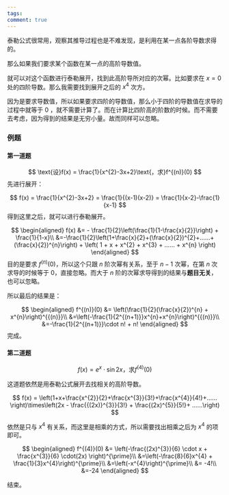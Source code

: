 ```yaml
---
tags: 
comment: true
---
```

泰勒公式很常用，观察其推导过程也是不难发现，是利用在某一点各阶导数求得的。

那么如果我们要求某个函数在某一点的高阶导数值。

就可以对这个函数进行泰勒展开，找到此高阶导所对应的次幂。比如要求在 $x=0$ 处的四阶导数。那么我需要找到展开之后的 $x^{4}$ 次方。

因为是要求导数值，所以如果要求四阶的导数值，那么小于四阶的导数值在求导的过程中就等于 $0$ ，就不需要计算了。而在计算比四阶高的阶数的时候。而不需要去考虑，因为得到的结果是无穷小量。故而同样可以忽略。

### 例题

#### 第一道题

$$
\text{设}f(x) = \frac{1}{x^{2}-3x+2}\text{，求}f^{(n)}(0)
$$
先进行展开：

$$
f(x) = \frac{1}{x^{2}-3x+2} = \frac{1}{(x-1)(x-2)} = \frac{1}{x-2}-\frac{1}{x-1}
$$
得到这里之后，就可以进行泰勒展开。

$$
\begin{aligned}
f(x) &= - \frac{1}{2}\left(\frac{1}{1-\frac{x}{2}}\right) + \frac{1}{1-x}\\
&=-\frac{1}{2}\left(1+\frac{x}{2}+(\frac{x}{2})^{2}+……+(\frac{x}{2})^{n}\right) + \left( 1 + x + x^{2} + x^{3} + …… + x^{n} \right)
\end{aligned}
$$
目的是要求 $f^{(n)}(0)$，所以这个只跟 $n$ 阶次幂有关系，至于 $n-1$ 次幂，在第 $n$ 次求导的时候等于 $0$，直接忽略。而大于 $n$ 阶的次幂求导得到的结果与**题目无关**，也可以忽略。

所以最后的结果是：

$$
\begin{aligned}
f^{(n)}(0) &= \left(\frac{1}{2}(\frac{x}{2})^{n} + x^{n}\right)^{{(n)}}\\
&=\left(-\frac{1}{2^{(n+1)}}x^{n}+x^{n}\right)^{{(n)}}\\
&=-\frac{1}{2^{(n+1)}}\cdot n! + n!
\end{aligned}
$$
完成。

#### 第二道题

$$
f(x) = e^{x} \cdot \sin{2x}\text{，求}f^{(4)}(0)
$$

这道题依然是用泰勒公式展开去找相关的高阶导数。

$$
f(x) = \left(1+x+\frac{x^{2}}{2}+\frac{x^{3}}{3!}+\frac{x^{4}}{4!}+……\right)\times\left(2x - \frac{{(2x)}^{3}}{3!} + \frac{(2x)^{5}}{5!}+ ……\right) 
$$

依然是只与 $x^{4}$ 有关系，而这里是相乘的方式，所以需要找出相乘之后为 $x^{4}$ 的项即可。

$$
\begin{aligned}
f^{(4)}(0) &= \left(-\frac{(2x)^{3}}{6} \cdot x + \frac{x^{3}}{6} \cdot(2x) \right)^{\prime}\\
&=\left(-\frac{8}{6}x^{4} + \frac{1}{3}x^{4}\right)^{\prime}\\
&=\left(-x^{4}\right)^{\prime}\\
&= -4!\\
&=-24
\end{aligned} 
$$

结束。
